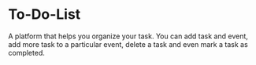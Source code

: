 # To-Do-List
A platform that helps you organize your task. You can add task and event, add more task to a particular event, delete a task and even mark a task as completed.
